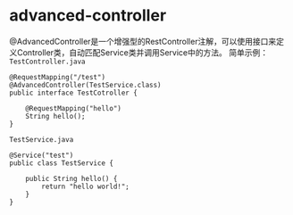 # advanced-controller
@AdvancedController是一个增强型的RestController注解，可以使用接口来定义Controller类，自动匹配Service类并调用Service中的方法。
简单示例：
`TestController.java`
```
@RequestMapping("/test")
@AdvancedController(TestService.class)
public interface TestCotroller {

	@RequestMapping("hello")
	String hello();
}
```

`TestService.java`
```
@Service("test")
public class TestService {

	public String hello() {
		return "hello world!";
	}
}
```
